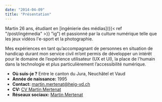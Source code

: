 ```yaml
---
date: "2014-04-09"
title: "Présentation"
---
```


Martin 26 ans, étudiant en [ingénierie des médias]({{< ref "/post/ingémedia" >}} "ig") et passionné par la culture numérique telle que les jeux vidéos l'e-sport et la photographie.




Mes expériences en tant qu’accompagnant de personnes en situation de handicap durant mon service civil m’ont permis de développer un intérêt pour le domaine de l’expérience utilisateur (UX et UI), la place de l'humain dans la technologie et plus particulièrement l’accessibilité numérique.

* **Où suis-je ?** Entre le canton du Jura, Neuchâtel et Vaud
 * **Année de naissance:** 1995
 * **Contact:** martin.mertenat@heig-vd.ch 
 * **CV:** [CV Martin Mertenat](https://drive.google.com/file/d/1VBwFKap8v9aB-K4HlMYpxU3KLuONnYhb/view?usp=sharing)
* **Réseaux sociaux:** [Martin Mertenat](https://linktr.ee/martin.mertenat)

